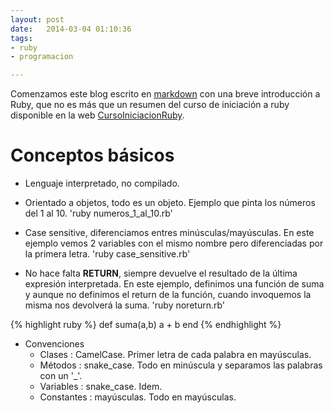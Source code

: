 ```yaml
---
layout: post
date:   2014-03-04 01:10:36
tags: 
- ruby 
- programacion

---
```


Comenzamos este blog escrito en [markdown] con una breve introducción a Ruby, que no es más que un resumen del curso de iniciación a ruby disponible en la web [CursoIniciacionRuby].

# Conceptos básicos

 - Lenguaje interpretado, no compilado.

 - Orientado a objetos, todo es un objeto. Ejemplo que pinta los números del 1 al 10. 'ruby numeros_1_al_10.rb'

 - Case sensitive, diferenciamos entres minúsculas/mayúsculas.  En este ejemplo vemos 2 variables con el mismo nombre pero diferenciadas por la primera letra. 'ruby case_sensitive.rb'


  * No hace falta **RETURN**, siempre devuelve el resultado de la última expresión interpretada. En este ejemplo, definimos una función de suma y aunque no definimos el return de la función, cuando invoquemos la misma nos devolverá la suma. 'ruby noreturn.rb'

{% highlight ruby %}
def suma(a,b)
  a + b
end
{% endhighlight %}


  * Convenciones
    - Clases : CamelCase. Primer letra de cada palabra en mayúsculas.
    - Métodos : snake_case. Todo en minúscula y separamos las palabras con un '_'.
    - Variables : snake_case. Idem.
    - Constantes : mayúsculas. Todo en mayúsculas.

[CursoIniciacionRuby]:    http://www.floqq.com/
[markdown]:	http://en.wikipedia.org/wiki/Markdown
